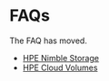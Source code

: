 # FAQs
The FAQ has moved.

* [HPE Nimble Storage](https://scod.hpedev.io/docker_volume_plugins/hpe_nimble_storage.html#troubleshooting)
* [HPE Cloud Volumes](https://scod.hpedev.io/docker_volume_plugins/hpe_cloud_volumes.html#troubleshooting)
